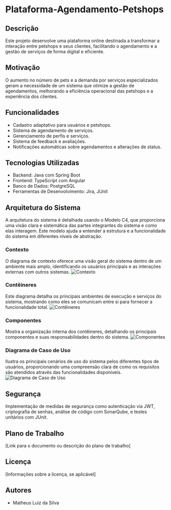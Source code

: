 # Plataforma-Agendamento-Petshops

## Descrição
Este projeto desenvolve uma plataforma online destinada a transformar a interação entre petshops e seus clientes, facilitando o agendamento e a gestão de serviços de forma digital e eficiente.

## Motivação
O aumento no número de pets e a demanda por serviços especializados geram a necessidade de um sistema que otimize a gestão de agendamentos, melhorando a eficiência operacional das petshops e a experiência dos clientes.

## Funcionalidades
- Cadastro adaptativo para usuários e petshops.
- Sistema de agendamento de serviços.
- Gerenciamento de perfis e serviços.
- Sistema de feedback e avaliações.
- Notificações automáticas sobre agendamentos e alterações de status.

## Tecnologias Utilizadas
- Backend: Java com Spring Boot
- Frontend: TypeScript com Angular
- Banco de Dados: PostgreSQL
- Ferramentas de Desenvolvimento: Jira, JUnit

 ## Arquitetura do Sistema

A arquitetura do sistema é detalhada usando o Modelo C4, que proporciona uma visão clara e sistemática das partes integrantes do sistema e como elas interagem. Este modelo ajuda a entender a estrutura e a funcionalidade do sistema em diferentes níveis de abstração.

### Contexto
O diagrama de contexto oferece uma visão geral do sistema dentro de um ambiente mais amplo, identificando os usuários principais e as interações externas com outros sistemas.
![Contexto](https://drive.google.com/file/d/1DqYmyass5oRP-yr1McUFYILn9sxxHxG4/view?usp=sharing)

### Contêineres
Este diagrama detalha os principais ambientes de execução e serviços do sistema, mostrando como eles se comunicam entre si para fornecer a funcionalidade total.
![Contêineres](https://drive.google.com/file/d/1DqYmyass5oRP-yr1McUFYILn9sxxHxG4/view?usp=sharing)

### Componentes
Mostra a organização interna dos contêineres, detalhando os principais componentes e suas responsabilidades dentro do sistema.
![Componentes](https://drive.google.com/file/d/1DqYmyass5oRP-yr1McUFYILn9sxxHxG4/view?usp=sharing)

### Diagrama de Caso de Uso
Ilustra os principais cenários de uso do sistema pelos diferentes tipos de usuários, proporcionando uma compreensão clara de como os requisitos são atendidos através das funcionalidades disponíveis.
![Diagrama de Caso de Uso](https://drive.google.com/file/d/1pie2t6-bK4jmkBKdRfRvId05ZAiC9frF/view?usp=sharing)

## Segurança
Implementação de medidas de segurança como autenticação via JWT, criptografia de senhas, análise de código com SonarQube, e testes unitários com JUnit.

## Plano de Trabalho
[Link para o documento ou descrição do plano de trabalho]

## Licença
[Informações sobre a licença, se aplicável]

## Autores
- Matheus Luiz da Silva

